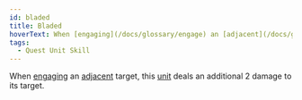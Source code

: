 ```yaml
---
id: bladed
title: Bladed
hoverText: When [engaging](/docs/glossary/engage) an [adjacent](/docs/glossary/adjacent) target, this [unit](/docs/glossary/unit) deals an additional 2 damage to its target.
tags:
  - Quest Unit Skill
---
```


When [engaging](/docs/glossary/engage) an [adjacent](/docs/glossary/adjacent) target, this [unit](/docs/glossary/unit) deals an additional 2 damage to its target.
